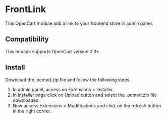 # FrontLink

This OpenCart module add a link to your frontend store in admin panel.

## Compatibility

This module supports OpenCart version 3.0+.

## Install

Download the .ocmod.zip file and follow the following steps.

1. In admin panel, access on Extensions > Installer.
2. In installer page click on Upload button and select the .ocmod.zip file downloaded.
3. Now access Extensions > Modifications and click on the refresh button in the right corner.



